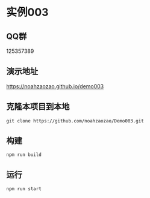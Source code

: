 # 实例003

## QQ群

125357389

## 演示地址

https://noahzaozao.github.io/demo003

## 克隆本项目到本地

```
git clone https://github.com/noahzaozao/Demo003.git
```

## 构建

```
npm run build
```

## 运行

```
npm run start
```
